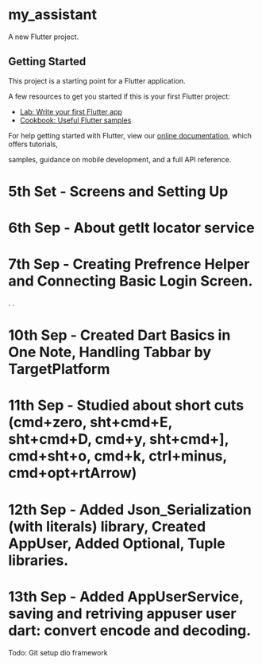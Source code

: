 # my_assistant

A new Flutter project.

## Getting Started

This project is a starting point for a Flutter application.

A few resources to get you started if this is your first Flutter project:

- [Lab: Write your first Flutter app](https://flutter.dev/docs/get-started/codelab)
- [Cookbook: Useful Flutter samples](https://flutter.dev/docs/cookbook)

For help getting started with Flutter, view our
[online documentation](https://flutter.dev/docs), which offers tutorials,


samples, guidance on mobile development, and a full API reference.


# 5th Set - Screens and Setting Up
# 6th Sep - About getIt locator service 
# 7th Sep - Creating Prefrence Helper and Connecting Basic Login Screen. 
.
.
# 10th Sep - Created Dart Basics in One Note, Handling Tabbar by TargetPlatform
# 11th Sep - Studied about short cuts (cmd+zero, sht+cmd+E, sht+cmd+D, cmd+y, sht+cmd+], cmd+sht+o, cmd+k, ctrl+minus, cmd+opt+rtArrow)
# 12th Sep - Added Json_Serialization (with literals) library, Created AppUser, Added Optional, Tuple libraries. 
# 13th Sep - Added AppUserService, saving and retriving appuser user dart: convert encode and decoding. 

Todo: 
Git setup 
dio framework 

